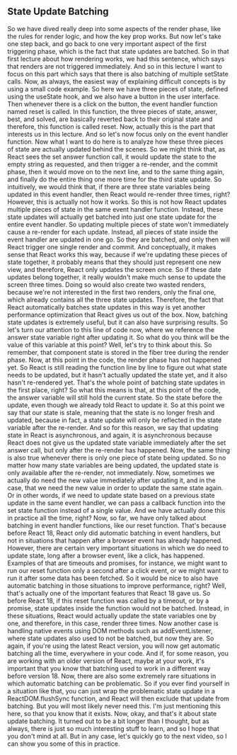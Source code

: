 ## State Update Batching

So we have dived really deep into some aspects of the render phase, like the rules for render logic, and how the key prop works. But now let's take one step back, and go back to one very important aspect of the first triggering phase, which is the fact that state updates are batched. So in that first lecture about how rendering works, we had this sentence, which says that renders are not triggered immediately. And so in this lecture I want to focus on this part which says that there is also batching of multiple setState calls. Now, as always, the easiest way of explaining difficult concepts is by using a small code example. So here we have three pieces of state, defined using the useState hook, and we also have a button in the user interface. Then whenever there is a click on the button, the event handler function named reset is called. In this function, the three pieces of state, answer, best, and solved, are basically reverted back to their original state and therefore, this function is called reset. Now, actually this is the part that interests us in this lecture. And so let's now focus only on the event handler function. Now what I want to do here is to analyze how these three pieces of state are actually updated behind the scenes. So we might think that, as React sees the set answer function call, it would update the state to the empty string as requested, and then trigger a re-render, and the commit phase, then it would move on to the next line, and to the same thing again, and finally do the entire thing one more time for the third state update. So intuitively, we would think that, if there are three state variables being updated in this event handler, then React would re-render three times, right? However, this is actually not how it works. So this is not how React updates multiple pieces of state in the same event handler function. Instead, these state updates will actually get batched into just one state update for the entire event handler. So updating multiple pieces of state won't immediately cause a re-render for each update. Instead, all pieces of state inside the event handler are updated in one go. So they are batched, and only then will React trigger one single render and commit. And conceptually, it makes sense that React works this way, because if we're updating these pieces of state together, it probably means that they should just represent one new view, and therefore, React only updates the screen once. So if these date updates belong together, it really wouldn't make much sense to update the screen three times. Doing so would also create two wasted renders, because we're not interested in the first two renders, only the final one, which already contains all the three state updates. Therefore, the fact that React automatically batches state updates in this way is yet another performance optimization that React gives us out of the box. Now, batching state updates is extremely useful, but it can also have surprising results. So let's turn our attention to this line of code now, where we reference the answer state variable right after updating it. So what do you think will be the value of this variable at this point? Well, let's try to think about this. So remember, that component state is stored in the fiber tree during the render phase. Now, at this point in the code, the render phase has not happened yet. So React is still reading the function line by line to figure out what state needs to be updated, but it hasn't actually updated the state yet, and it also hasn't re-rendered yet. That's the whole point of batching state updates in the first place, right? So what this means is that, at this point of the code, the answer variable will still hold the current state. So the state before the update, even though we already told React to update it. So at this point we say that our state is stale, meaning that the state is no longer fresh and updated, because in fact, a state update will only be reflected in the state variable after the re-render. And so for this reason, we say that updating state in React is asynchronous, and again, it is asynchronous because React does not give us the updated state variable immediately after the set answer call, but only after the re-render has happened. Now, the same thing is also true whenever there is only one piece of state being updated. So no matter how many state variables are being updated, the updated state is only available after the re-render, not immediately. Now, sometimes we actually do need the new value immediately after updating it, and in the case, that we need the new value in order to update the same state again. Or in other words, if we need to update state based on a previous state update in the same event handler, we can pass a callback function into the set state function instead of a single value. And we have actually done this in practice all the time, right? Now, so far, we have only talked about batching in event handler functions, like our reset function. That's because before React 18, React only did automatic batching in event handlers, but not in situations that happen after a browser event has already happened. However, there are certain very important situations in which we do need to update state, long after a browser event, like a click, has happened. Examples of that are timeouts and promises, for instance, we might want to run our reset function only a second after a click event, or we might want to run it after some data has been fetched. So it would be nice to also have automatic batching in those situations to improve performance, right? Well, that's actually one of the important features that React 18 gave us. So before React 18, if this reset function was called by a timeout, or by a promise, state updates inside the function would not be batched. Instead, in these situations, React would actually update the state variables one by one, and therefore, in this case, render three times. Now another case is handling native events using DOM methods such as addEventListener, where state updates also used to not be batched, but now they are. So again, if you're using the latest React version, you will now get automatic batching all the time, everywhere in your code. And if, for some reason, you are working with an older version of React, maybe at your work, it's important that you know that batching used to work in a different way before version 18. Now, there are also some extremely rare situations in which automatic batching can be problematic. So if you ever find yourself in a situation like that, you can just wrap the problematic state update in a ReactDOM.flushSync function, and React will then exclude that update from batching. But you will most likely never need this. I'm just mentioning this here, so that you know that it exists. Now, okay, and that's it about state update batching. It turned out to be a bit longer than I thought, but as always, there is just so much interesting stuff to learn, and so I hope that you don't mind at all. But in any case, let's quickly go to the next video, so I can show you some of this in practice.
